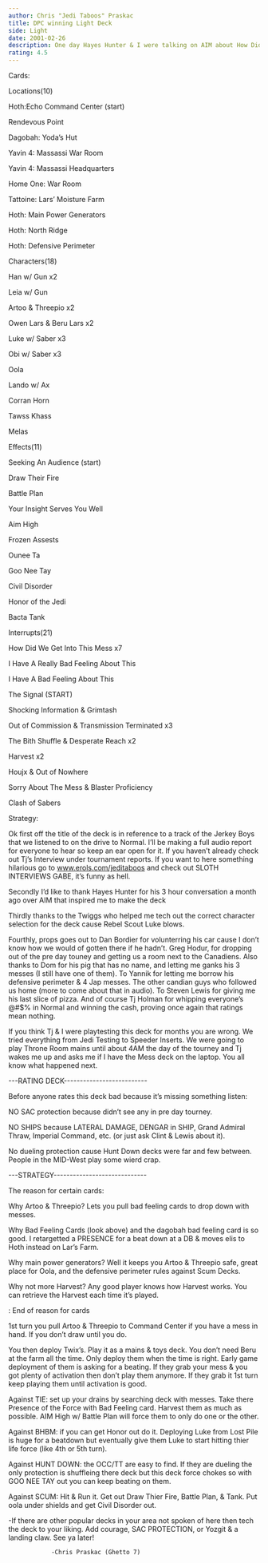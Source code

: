 ```yaml
---
author: Chris "Jedi Taboos" Praskac
title: DPC winning Light Deck
side: Light
date: 2001-02-26
description: One day Hayes Hunter & I were talking on AIM about How Did We Get Into This Mess and the power of pulling Artoo.  Little did we know what would become of that conversation.
rating: 4.5
---
```

Cards: 

Locations(10)
Hoth:Echo Command Center (start)
Rendevous Point
Dagobah: Yoda’s Hut
Yavin 4: Massassi War Room
Yavin 4: Massassi Headquarters
Home One: War Room
Tattoine: Lars’ Moisture Farm
Hoth: Main Power Generators
Hoth: North Ridge
Hoth: Defensive Perimeter 

Characters(18)
Han w/ Gun x2
Leia w/ Gun
Artoo & Threepio x2
Owen Lars & Beru Lars x2
Luke w/ Saber x3
Obi w/ Saber x3
Oola 
Lando w/ Ax
Corran Horn
Tawss Khass
Melas

Effects(11)
Seeking An Audience (start)
Draw Their Fire
Battle Plan
Your Insight Serves You Well
Aim High
Frozen Assests
Ounee Ta
Goo Nee Tay
Civil Disorder
Honor of the Jedi
Bacta Tank

Interrupts(21)
How Did We Get Into This Mess x7
I Have A Really Bad Feeling About This
I Have A Bad Feeling About This
The Signal (START)
Shocking Information & Grimtash
Out of Commission & Transmission Terminated x3
The Bith Shuffle & Desperate Reach x2
Harvest x2
Houjx & Out of Nowhere
Sorry About The Mess & Blaster Proficiency
Clash of Sabers





Strategy: 

Ok first off the title of the deck is in reference to a track of the Jerkey Boys that we listened to on the drive to Normal.  I’ll be making a full audio report for everyone to hear so keep an ear open for it.  If you haven’t already check out Tj’s Interview under tournament reports.  If you want to here something hilarious go to www.erols.com/jeditaboos and check out SLOTH INTERVIEWS GABE, it’s funny as hell.  

Secondly I’d like to thank Hayes Hunter for his 3 hour conversation a month ago over AIM that inspired me to make the deck

Thirdly thanks to the Twiggs who helped me tech out the correct character selection for the deck cause Rebel Scout Luke blows.  

Fourthly, props goes out to Dan Bordier for volunterring his car cause I don’t know how we would of gotten there if he hadn’t.  Greg Hodur, for dropping out of the pre day touney and getting us a room next to the Canadiens.  Also thanks to Dom for his pig that has no name, and letting me ganks his 3 messes (I still have one of them).  To Yannik for letting me borrow his defensive perimeter & 4 Jap messes.  The other candian guys who followed us home (more to come about that in audio). To Steven Lewis for giving me his last slice of pizza. And of course Tj Holman for whipping everyone’s @#$% in Normal and winning the cash, proving once again that ratings mean nothing.  

If you think Tj & I were playtesting this deck for months you are wrong.  We tried everything from Jedi Testing to Speeder Inserts.  We were going to play Throne Room mains until about 4AM the day of the tourney and Tj wakes me up and asks me if I have the Mess deck on the laptop.  You all know what happened next.

---RATING DECK--------------------------

Before anyone rates this deck bad because it’s missing something listen:

NO SAC protection because didn’t see any in pre day tourney.

NO SHIPS because LATERAL DAMAGE, DENGAR in SHIP, Grand Admiral Thraw, Imperial Command, etc.  (or just ask Clint & Lewis about it).

No dueling protection cause Hunt Down decks were far and few between.  People in the MID-West play some wierd crap.

---STRATEGY-----------------------------

The reason for certain cards:

Why Artoo & Threepio? Lets you pull bad feeling cards to drop down with messes.  

Why Bad Feeling Cards (look above) and the dagobah bad feeling card is so good.  I retargetted a PRESENCE for a beat down at a DB & moves elis to Hoth instead on Lar’s Farm.

Why main power generators?  Well it keeps you Artoo & Threepio safe, great place for Oola, and the defensive perimeter rules against Scum Decks.  

Why not more Harvest?  Any good player knows how Harvest works.  You can retrieve the Harvest each time it’s played. 

: End of reason for cards

1st turn you pull Artoo & Threepio to Command Center if you have a mess in hand.  If you don’t draw until you do.  

You then deploy Twix’s.  Play it as a mains & toys deck.  You don’t need Beru at the farm all the time.  Only deploy them when the time is right.  Early game deployment of them is asking for a beating.  If they grab your mess & you got plenty of activation then don’t play them anymore.  If they grab it 1st turn keep playing them until activation is good.  

Against TIE: set up your drains by searching deck with messes.  Take there Presence of the Force with Bad Feeling card.  Harvest them as much as possible.  AIM High w/ Battle Plan will force them to only do one or the other.

Against BHBM: if you can get Honor out do it.  Deploying Luke from Lost Pile is huge for a beatdown but eventually give them Luke to start hitting thier life force (like 4th or 5th turn).    

Against HUNT DOWN: the OCC/TT are easy to find.  If they are dueling the only protection is shuffleing there deck but this deck force chokes so with GOO NEE TAY out you can keep beating on them.

Against SCUM: Hit & Run it.  Get out Draw Thier Fire, Battle Plan, & Tank. Put oola under shields and get Civil Disorder out.  

-If there are other popular decks in your area not spoken of here then tech the deck to your liking.  Add courage, SAC PROTECTION, or Yozgit & a landing claw.  See ya later!

                -Chris Praskac (Ghetto 7)

